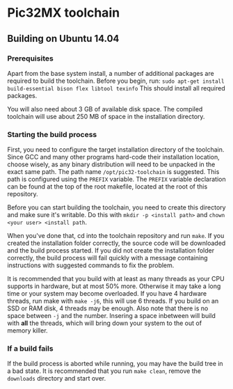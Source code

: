 # Pic32MX toolchain


## Building on Ubuntu 14.04
### Prerequisites
Apart from the base system install, a number of additional packages are required to
build the toolchain. Before you begin, run:
`sudo apt-get install build-essential bison flex libtool texinfo`
This should install all required packages.

You will also need about 3 GB of available disk space. The compiled toolchain
will use about 250 MB of space in the installation directory.

### Starting the build process
First, you need to configure the target installation directory of the toolchain.
Since GCC and many other programs hard-code their installation location, choose wisely,
as any binary distribution will need to be unpacked in the exact same path.
The path name `/opt/pic32-toolchain` is suggested. This path is configured using
the `PREFIX` variable. The `PREFIX` variable declaration can be found at the top of the
root makefile, located at the root of this repository.

Before you can start building the toolchain, you need to create this directory and make
sure it's writable. Do this with `mkdir -p <install path>` and `chown <your user> <install path`.

When you've done that, cd into the toolchain repository and run `make`.
If you created the installation folder correctly, the source code will be downloaded and
the build process started. If you did not create the installation folder correctly, the
build process will fail quickly with a message containing instructions with suggested
commands to fix the problem.

It is recommended that you build with at least as many threads as your CPU supports in
hardware, but at most 50% more. Otherwise it may take a long time or your system may
become overloaded. If you have 4 hardware threads, run make with `make -j6`, this will
use 6 threads. If you build on an SSD or RAM disk, 4 threads may be enough. Also note that
there is no space between `-j` and the number. Insering a space inbetween will build with **all**
the threads, which will bring down your system to the out of memory killer.

### If a build fails
If the build process is aborted while running, you may have the build tree in a bad
state. It is recommended that you run `make clean`, remove the `downloads` directory
and start over.
